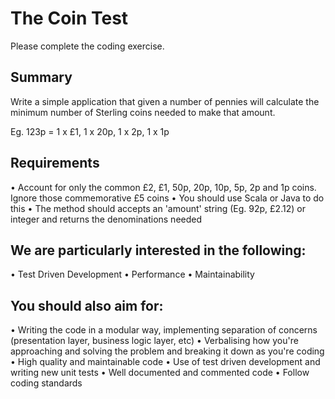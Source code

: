 # The Coin Test

Please complete the coding exercise.

## Summary

Write a simple application that given a number of pennies will calculate the minimum number of Sterling coins needed to make that amount.

Eg. 123p = 1 x £1, 1 x 20p, 1 x 2p, 1 x 1p

## Requirements

•	Account for only the common £2, £1, 50p, 20p, 10p, 5p, 2p and 1p coins. Ignore those commemorative £5 coins
•	You should use Scala or Java to do this
•	The method should accepts an 'amount' string (Eg. 92p, £2.12) or integer and returns the denominations needed

## We are particularly interested in the following:

•	Test Driven Development
•	Performance
•	Maintainability

## You should also aim for:

•	Writing the code in a modular way, implementing separation of concerns (presentation layer, business logic layer, etc)
•	Verbalising how you're approaching and solving the problem and breaking it down as you're coding
•	High quality and maintainable code
•	Use of test driven development and writing new unit tests
•	Well documented and commented code
•	Follow coding standards

